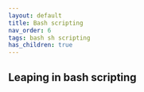 ```yaml
---
layout: default
title: Bash scripting
nav_order: 6
tags: bash sh scripting
has_children: true
---
```


## Leaping in bash scripting

